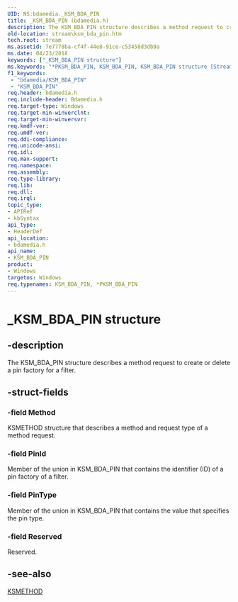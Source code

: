 ```yaml
---
UID: NS:bdamedia._KSM_BDA_PIN
title: _KSM_BDA_PIN (bdamedia.h)
description: The KSM_BDA_PIN structure describes a method request to create or delete a pin factory for a filter.
old-location: stream\ksm_bda_pin.htm
tech.root: stream
ms.assetid: 7e7778ba-cf4f-44e8-91ce-c53458d3db9a
ms.date: 04/23/2018
keywords: ["_KSM_BDA_PIN structure"]
ms.keywords: "*PKSM_BDA_PIN, KSM_BDA_PIN, KSM_BDA_PIN structure [Streaming Media Devices], PKSM_BDA_PIN, PKSM_BDA_PIN structure pointer [Streaming Media Devices], _KSM_BDA_PIN, bdamedia/KSM_BDA_PIN, bdamedia/PKSM_BDA_PIN, bdaref_190ab329-704e-472a-926c-1aa04d4b6df5.xml, stream.ksm_bda_pin"
f1_keywords:
 - "bdamedia/KSM_BDA_PIN"
 - "KSM_BDA_PIN"
req.header: bdamedia.h
req.include-header: Bdamedia.h
req.target-type: Windows
req.target-min-winverclnt: 
req.target-min-winversvr: 
req.kmdf-ver: 
req.umdf-ver: 
req.ddi-compliance: 
req.unicode-ansi: 
req.idl: 
req.max-support: 
req.namespace: 
req.assembly: 
req.type-library: 
req.lib: 
req.dll: 
req.irql: 
topic_type:
- APIRef
- kbSyntax
api_type:
- HeaderDef
api_location:
- bdamedia.h
api_name:
- KSM_BDA_PIN
product:
- Windows
targetos: Windows
req.typenames: KSM_BDA_PIN, *PKSM_BDA_PIN
---
```


# _KSM_BDA_PIN structure


## -description


The KSM_BDA_PIN structure describes a method request to create or delete a pin factory for a filter. 


## -struct-fields




### -field Method

KSMETHOD structure that describes a method and request type of a method request.


### -field PinId

Member of the union in KSM_BDA_PIN that contains the identifier (ID) of a pin factory of a filter.


### -field PinType

Member of the union in KSM_BDA_PIN that contains the value that specifies the pin type.


### -field Reserved

Reserved.


## -see-also




<a href="https://docs.microsoft.com/previous-versions/ff563398(v=vs.85)">KSMETHOD</a>
 

 

